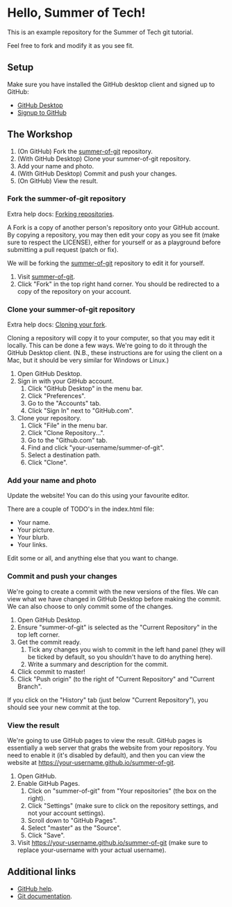 # Hello, Summer of Tech!

This is an example repository for the Summer of Tech git tutorial.

Feel free to fork and modify it as you see fit.

## Setup

Make sure you have installed the GitHub desktop client and signed up to GitHub:

* [GitHub Desktop](https://desktop.github.com/ "GitHub Desktop")
* [Signup to GitHub](https://github.com/join "Signup to GitHub")

## The Workshop

1. (On GitHub) Fork the [summer-of-git](https://github.com/nandahibatullah/summer-of-git "summer-of-git") repository.
2. (With GitHub Desktop) Clone your summer-of-git repository.
3. Add your name and photo.
4. (With GitHub Desktop) Commit and push your changes.
5. (On GitHub) View the result.

### Fork the summer-of-git repository

Extra help docs: [Forking repositories](https://guides.github.com/activities/forking/ "Forking repositories").

A Fork is a copy of another person's repository onto your GitHub account.
By copying a repository, you may then edit your copy as you see fit (make sure to respect the LICENSE), either for yourself or as a playground before submitting a pull request (patch or fix).

We will be forking the [summer-of-git](https://github.com/nandahibatullah/summer-of-git "summer-of-git") repository to edit it for yourself.

1. Visit [summer-of-git](https://github.com/nandahibatullah/summer-of-git "summer-of-git").
2. Click "Fork" in the top right hand corner. You should be redirected to a copy of the repository
   on your account.

### Clone your summer-of-git repository

Extra help docs: [Cloning your fork](https://guides.github.com/activities/forking/#clone "Cloning your fork").

Cloning a repository will copy it to your computer, so that you may edit it locally.
This can be done a few ways. We're going to do it through the GitHub Desktop client.
(N.B., these instructions are for using the client on a Mac, but it should be very similar for Windows or Linux.)

1. Open GitHub Desktop.
2. Sign in with your GitHub account.
    1. Click "GitHub Desktop" in the menu bar.
    2. Click "Preferences".
    3. Go to the "Accounts" tab.
    4. Click "Sign In" next to "GitHub.com".
3. Clone your repository.
    1. Click "File" in the menu bar.
    2. Click "Clone Repository...".
    3. Go to the "Github.com" tab.
    4. Find and click "your-username/summer-of-git".
    5. Select a destination path.
    6. Click "Clone".

### Add your name and photo

Update the website! You can do this using your favourite editor.

There are a couple of TODO's in the index.html file:
* Your name.
* Your picture.
* Your blurb.
* Your links.

Edit some or all, and anything else that you want to change.

### Commit and push your changes

We're going to create a commit with the new versions of the files.
We can view what we have changed in GitHub Desktop before making the commit.
We can also choose to only commit some of the changes.

1. Open GitHub Desktop.
2. Ensure "summer-of-git" is selected as the "Current Repository" in the top left corner.
3. Get the commit ready.
    1. Tick any changes you wish to commit in the left hand panel (they will be ticked by default,
       so you shouldn't have to do anything here).
    2. Write a summary and description for the commit.
4. Click commit to master!
5. Click "Push origin" (to the right of "Current Repository" and "Current Branch".

If you click on the "History" tab (just below "Current Repository"), you should see your new commit
at the top.

### View the result

We're going to use GitHub pages to view the result.
GitHub pages is essentially a web server that grabs the website from your repository.
You need to enable it (it's disabled by default), and then you can view the website at https://your-username.github.io/summer-of-git.

1. Open GitHub.
2. Enable GitHub Pages.
    1. Click on "summer-of-git" from "Your repositories" (the box on the right).
    2. Click "Settings" (make sure to click on the repository settings, and not your account settings).
    3. Scroll down to "GitHub Pages".
    4. Select "master" as the "Source".
    5. Click "Save".
3. Visit https://your-username.github.io/summer-of-git (make sure to replace your-username with your
   actual username).

## Additional links

* [GitHub help](https://help.github.com/ "GitHub help").
* [Git documentation](https://git-scm.com/doc "Git documentation").
